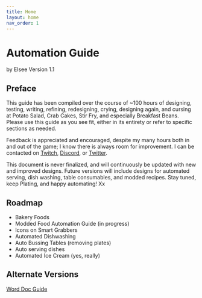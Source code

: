 ```yaml
---
title: Home
layout: home
nav_order: 1
---
```


# Automation Guide

by Elsee
Version 1.1

## Preface
This guide has been compiled over the course of ~100 hours of designing, testing, writing, refining, redesigning, crying, designing again, and cursing at Potato Salad, Crab Cakes, Stir Fry, and especially Breakfast Beans. Please use this guide as you see fit, either in its entirety or refer to specific sections as needed.

Feedback is appreciated and encouraged, despite my many hours both in and out of the game; I know there is always room for improvement. I can be contacted on [Twitch](Twitch.tv/Elsee), [Discord](ElseeDiem), or [Twitter](twitter.com/ElseeDiem).

This document is never finalized, and will continuously be updated with new and improved designs. Future versions will include designs for automated serving, dish washing, table consumables, and modded recipes. Stay tuned, keep Plating, and happy automating! Xx

## Roadmap

- Bakery Foods
- Modded Food Automation Guide (in progress)
- Icons on Smart Grabbers
- Automated Dishwashing
- Auto Bussing Tables (removing plates)
- Auto serving dishes
- Automated Ice Cream (yes, really)

## Alternate Versions

[Word Doc Guide](https://docs.google.com/document/d/1WJzrkQvAoTiJhKrwLUdHFaNtceOxgE7qL6FoMPwQOAE)
